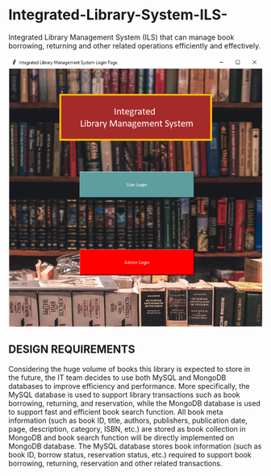 # Integrated-Library-System-ILS-
Integrated Library Management System (ILS) that can manage book borrowing, returning and other related operations efficiently and effectively.

![MainMenu](Submission/MainMenu.png)

## DESIGN REQUIREMENTS
Considering the huge volume of books this library is expected to store in the future, the IT team decides to use both
MySQL and MongoDB databases to improve efficiency and performance. More specifically, the MySQL database
is used to support library transactions such as book borrowing, returning, and reservation, while the MongoDB
database is used to support fast and efficient book search function. All book meta information (such as book ID, title,
authors, publishers, publication date, page, description, category, ISBN, etc.) are stored as book collection in
MongoDB and book search function will be directly implemented on MongoDB database. The MySQL database
stores book information (such as book ID, borrow status, reservation status, etc.) required to support book borrowing,
returning, reservation and other related transactions.
